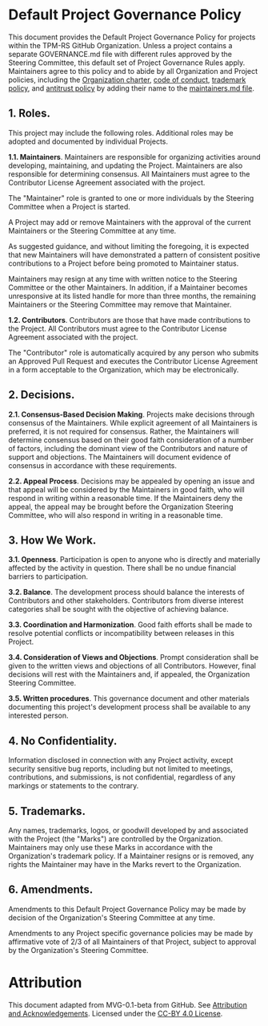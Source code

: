 #  Default Project Governance Policy

This document provides the Default Project Governance Policy for projects within the
TPM-RS GitHub Organization. Unless a project contains a separate GOVERNANCE.md
file with different rules approved by the Steering Committee, this default set
of Project Governance Rules apply.  Maintainers agree to this policy and to
abide by all Organization and Project policies, including the
[Organization charter](../org-docs/CHARTER.md),
[code of conduct](../org-docs/CODE-OF-CONDUCT.md),
[trademark policy](../org-docs/TRADEMARKS.md), and
[antitrust policy](../org-docs/ANTITRUST.md) by adding their name to the
[maintainers.md file](./MAINTAINERS.md).

## 1. Roles.

This project may include the following roles. Additional roles may be adopted
and documented by individual Projects.

**1.1. Maintainers**. Maintainers are responsible for organizing activities
around developing, maintaining, and updating the Project. Maintainers are also
responsible for determining consensus. All Maintainers must agree to the
Contributor License Agreement associated with the project.

The "Maintainer" role is granted to one or more individuals by the Steering
Committee when a Project is started.

A Project may add or remove Maintainers with the approval of the current
Maintainers or the Steering Committee at any time.

As suggested guidance, and without limiting the foregoing, it is expected that
new Maintainers will have demonstrated a pattern of consistent positive
contributions to a Project before being promoted to Maintainer status.

Maintainers may resign at any time with written notice to the Steering Committee
or the other Maintainers.  In addition, if a Maintainer becomes unresponsive at
its listed handle for more than three months, the remaining Maintainers or the
Steering Committee may remove that Maintainer.

**1.2. Contributors**. Contributors are those that have made contributions to
the Project.  All Contributors must agree to the Contributor License Agreement
associated with the project.

The "Contributor" role is automatically acquired by any person who submits an
Approved Pull Request and executes the Contributor License Agreement in a form
acceptable to the Organization, which may be electronically.

## 2. Decisions.

**2.1. Consensus-Based Decision Making**. Projects make decisions through
consensus of the Maintainers. While explicit agreement of all Maintainers is
preferred, it is not required for consensus. Rather, the Maintainers will
determine consensus based on their good faith consideration of a number of
factors, including the dominant view of the Contributors and nature of support
and objections. The Maintainers will document evidence of consensus in
accordance with these requirements.

**2.2. Appeal Process**. Decisions may be appealed by opening an issue and that
appeal will be considered by the Maintainers in good faith, who will respond in
writing within a reasonable time. If the Maintainers deny the appeal, the appeal
may be brought before the Organization Steering Committee, who will also respond
in writing in a reasonable time.

## 3. How We Work.

**3.1. Openness**. Participation is open to anyone who is directly and
materially affected by the activity in question. There shall be no undue
financial barriers to participation.

**3.2. Balance**. The development process should balance the interests of
Contributors and other stakeholders. Contributors from diverse interest
categories shall be sought with the objective of achieving balance.

**3.3. Coordination and Harmonization**. Good faith efforts shall be made to
resolve potential conflicts or incompatibility between releases in this Project.

**3.4. Consideration of Views and Objections**. Prompt consideration shall be
given to the written views and objections of all Contributors.  However, final
decisions will rest with the Maintainers and, if appealed, the Organization
Steering Committee.

**3.5. Written procedures**. This governance document and other materials
documenting this project's development process shall be available to any
interested person.

## 4. No Confidentiality.

Information disclosed in connection with any Project activity, except security
sensitive bug reports, including but not limited to meetings, contributions, and
submissions, is not confidential, regardless of any markings or statements to
the contrary.

## 5. Trademarks.

Any names, trademarks, logos, or goodwill developed by and associated with the
Project (the "Marks") are controlled by the Organization. Maintainers may only
use these Marks in accordance with the Organization's trademark policy. If a
Maintainer resigns or is removed, any rights the Maintainer may have in the
Marks revert to the Organization.

## 6. Amendments.

Amendments to this Default Project Governance Policy may be made by decision of the
Organization's Steering Committee at any time.

Amendments to any Project specific governance policies may be made by affirmative
vote of 2/3 of all Maintainers of that Project, subject to approval by the
Organization's Steering Committee.

# Attribution

This document adapted from MVG-0.1-beta from GitHub.  See
[Attribution and Acknowledgements](../org-docs/ACKNOWLEDGEMENTS.md).
Licensed under the [CC-BY 4.0 License](https://creativecommons.org/licenses/by-sa/4.0/).
